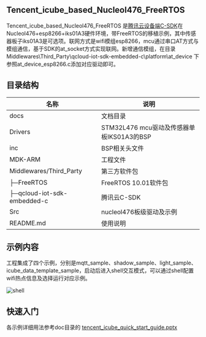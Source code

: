 ## Tencent_icube_based_Nucleol476_FreeRTOS 

Tencent_icube_based_Nucleol476_FreeRTOS 是[腾讯云设备端C-SDK](https://github.com/tencentyun/qcloud-iot-explorer-sdk-embedded-c.git)在Nucleol476+esp8266+iks01A3硬件环境，带FreeRTOS的移植示例，其中传感器板子iks01A3是可选项。联网方式是wifi模组esp8266，mcu通过串口AT方式与模组通信，基于SDK的at_socket方式实现联网。新增通信模组，在目录 Middlewares\Third_Party\qcloud-iot-sdk-embedded-c\platform\at_device 下参照at_device_esp8266.c添加对应驱动即可。

## 目录结构
| 名称            | 说明 |
| ----            | ---- |
| docs            | 文档目录 |
| Drivers         | STM32L476 mcu驱动及传感器单板IKS01A3的BSP |
| inc           | BSP相关头文件 |
| MDK-ARM         | 工程文件 |
| Middlewares/Third_Party         | 第三方软件包 |
|  ├─FreeRTOS         | FreeRTOS 10.01软件包 |
|  ├─qcloud-iot-sdk-embedded-c         | 腾讯云C-SDK |
| Src         | nucleol476板级驱动及示例 |
| README.md       |使用说明 |


## 示例内容
工程集成了四个示例，分别是mqtt_sample、shadow_sample、light_sample、icube_data_template_sample，启动后进入shell交互模式，可以通过shell配置wifi热点信息及选择运行对应示例。

![shell](https://main.qcloudimg.com/raw/60601a8e9e0cdd76ee22252d51c374a2.jpg)


## 快速入门
各示例详细用法参考doc目录的 [tencent_icube_quick_start_guide.pptx](https://git.code.oa.com/iotcloud_teamIII/qcloud-iot-c-sdk-porting-examples/blob/master/Tencent_icube_based_Nucleol476_FreeRTOS/doc/tencent_icube_quick_start_guide.pptx)